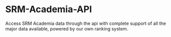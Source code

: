 # SRM-Academia-API

Access SRM Academia data through the api with complete support of all the major data available, powered by our own ranking system.
